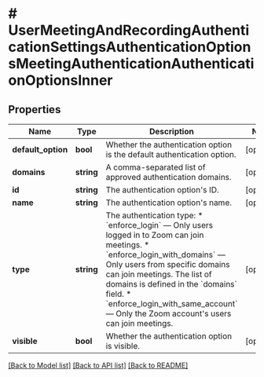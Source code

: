 # # UserMeetingAndRecordingAuthenticationSettingsAuthenticationOptionsMeetingAuthenticationAuthenticationOptionsInner

## Properties

Name | Type | Description | Notes
------------ | ------------- | ------------- | -------------
**default_option** | **bool** | Whether the authentication option is the default authentication option. | [optional]
**domains** | **string** | A comma-separated list of approved authentication domains. | [optional]
**id** | **string** | The authentication option&#39;s ID. | [optional]
**name** | **string** | The authentication option&#39;s name. | [optional]
**type** | **string** | The authentication type:  * &#x60;enforce_login&#x60; — Only users logged in to Zoom can join meetings.  * &#x60;enforce_login_with_domains&#x60; — Only users from specific domains can join meetings. The list of domains is defined in the &#x60;domains&#x60; field.  * &#x60;enforce_login_with_same_account&#x60; — Only the Zoom account&#39;s users can join meetings. | [optional]
**visible** | **bool** | Whether the authentication option is visible. | [optional]

[[Back to Model list]](../../README.md#models) [[Back to API list]](../../README.md#endpoints) [[Back to README]](../../README.md)
